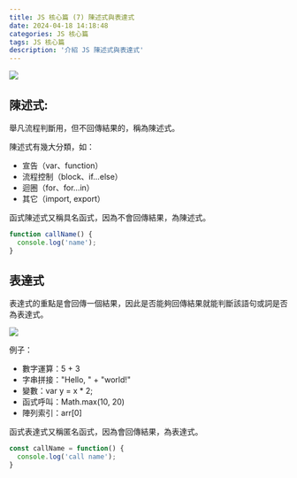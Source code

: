 ```yaml
---
title: JS 核心篇 (7) 陳述式與表達式
date: 2024-04-18 14:18:48
categories: JS 核心篇
tags: JS 核心篇
description: '介紹 JS 陳述式與表達式'
---
```


![](https://miro.medium.com/v2/resize:fit:1400/format:webp/1*QF0Pqw1z3lIZBTlKOwrd6A.png)

## 陳述式:

舉凡流程判斷用，但不回傳結果的，稱為陳述式。

陳述式有幾大分類，如：

- 宣告（var、function）
- 流程控制（block、if…else）
- 迴圈（for、for…in）
- 其它（import, export）

函式陳述式又稱具名函式，因為不會回傳結果，為陳述式。

``` js
function callName() {
  console.log('name');
}
```

## 表達式

表達式的重點是會回傳一個結果，因此是否能夠回傳結果就能判斷該語句或詞是否為表達式。

![](https://miro.medium.com/v2/resize:fit:640/format:webp/1*KGg1cezTRo22qhp0kkf4rA.png)

例子：
- 數字運算：5 + 3
- 字串拼接："Hello, " + "world!"
- 變數：var y = x * 2;
- 函式呼叫：Math.max(10, 20)
- 陣列索引：arr[0]

函式表達式又稱匿名函式，因為會回傳結果，為表達式。

``` js
const callName = function() {
  console.log('call name');
}
```